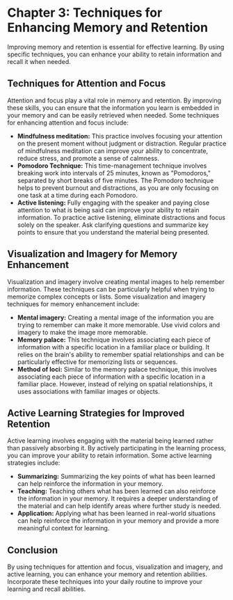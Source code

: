 Chapter 3: Techniques for Enhancing Memory and Retention
========================================================

Improving memory and retention is essential for effective learning. By using specific techniques, you can enhance your ability to retain information and recall it when needed.

Techniques for Attention and Focus
----------------------------------

Attention and focus play a vital role in memory and retention. By improving these skills, you can ensure that the information you learn is embedded in your memory and can be easily retrieved when needed. Some techniques for enhancing attention and focus include:

* **Mindfulness meditation:** This practice involves focusing your attention on the present moment without judgment or distraction. Regular practice of mindfulness meditation can improve your ability to concentrate, reduce stress, and promote a sense of calmness.
* **Pomodoro Technique:** This time-management technique involves breaking work into intervals of 25 minutes, known as "Pomodoros," separated by short breaks of five minutes. The Pomodoro technique helps to prevent burnout and distractions, as you are only focusing on one task at a time during each Pomodoro.
* **Active listening:** Fully engaging with the speaker and paying close attention to what is being said can improve your ability to retain information. To practice active listening, eliminate distractions and focus solely on the speaker. Ask clarifying questions and summarize key points to ensure that you understand the material being presented.

Visualization and Imagery for Memory Enhancement
------------------------------------------------

Visualization and imagery involve creating mental images to help remember information. These techniques can be particularly helpful when trying to memorize complex concepts or lists. Some visualization and imagery techniques for memory enhancement include:

* **Mental imagery:** Creating a mental image of the information you are trying to remember can make it more memorable. Use vivid colors and imagery to make the image more memorable.
* **Memory palace:** This technique involves associating each piece of information with a specific location in a familiar place or building. It relies on the brain's ability to remember spatial relationships and can be particularly effective for memorizing lists or sequences.
* **Method of loci:** Similar to the memory palace technique, this involves associating each piece of information with a specific location in a familiar place. However, instead of relying on spatial relationships, it uses associations with familiar images or objects.

Active Learning Strategies for Improved Retention
-------------------------------------------------

Active learning involves engaging with the material being learned rather than passively absorbing it. By actively participating in the learning process, you can improve your ability to retain information. Some active learning strategies include:

* **Summarizing:** Summarizing the key points of what has been learned can help reinforce the information in your memory.
* **Teaching:** Teaching others what has been learned can also reinforce the information in your memory. It requires a deeper understanding of the material and can help identify areas where further study is needed.
* **Application:** Applying what has been learned in real-world situations can help reinforce the information in your memory and provide a more meaningful context for learning.

Conclusion
----------

By using techniques for attention and focus, visualization and imagery, and active learning, you can enhance your memory and retention abilities. Incorporate these techniques into your daily routine to improve your learning and recall abilities.
